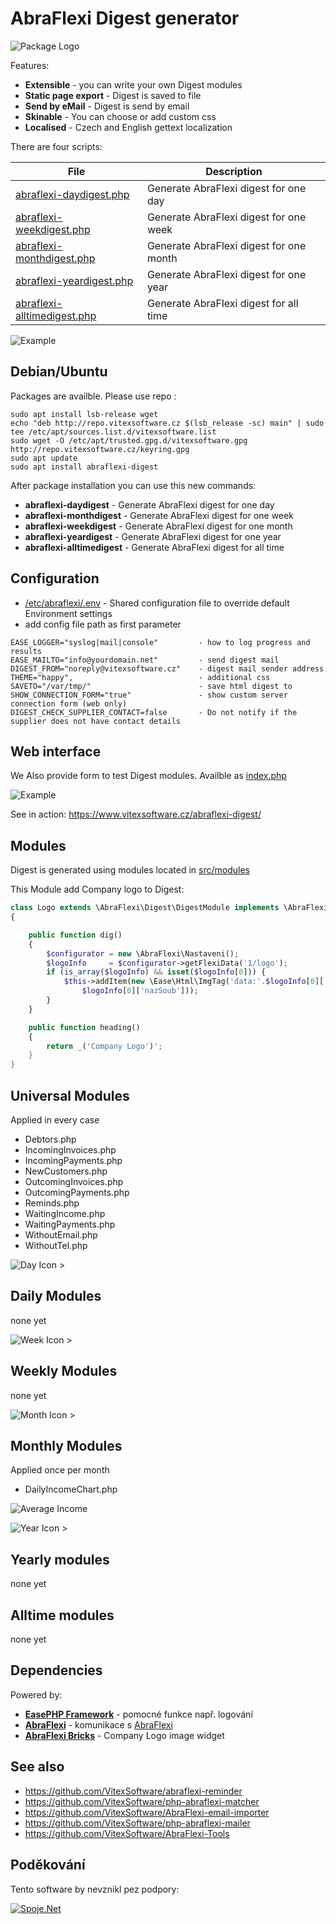 AbraFlexi Digest generator
==========================

![Package Logo](package-logo.png?raw=true "Project Logo")

Features:

* **Extensible**             - you can write your own Digest modules
* **Static page export**     - Digest is saved to file
* **Send by eMail**          - Digest is send by email   
* **Skinable**               - You can choose or add custom css
* **Localised**              - Czech and English gettext localization   

There are four scripts:

|  File                                                       | Description                             |
|-------------------------------------------------------------|-----------------------------------------| 
|  [abraflexi-daydigest.php](src/abraflexi-daydigest.php)     | Generate AbraFlexi digest for one day   |
|  [abraflexi-weekdigest.php](src/abraflexi-weekdigest.php)   | Generate AbraFlexi digest for one week  |
|  [abraflexi-monthdigest.php](src/abraflexi-monthdigest.php) | Generate AbraFlexi digest for one month |
|  [abraflexi-yeardigest.php](src/abraflexi-yeardigest.php)   | Generate AbraFlexi digest for one year  |
|  [abraflexi-alltimedigest.php](src/abraflexi-yeardigest.php)| Generate AbraFlexi digest for all time  |


![Example](weekdigest.png?raw=true "Week Digest")

Debian/Ubuntu
-------------

Packages are availble. Please use repo :

```shell
sudo apt install lsb-release wget
echo "deb http://repo.vitexsoftware.cz $(lsb_release -sc) main" | sudo tee /etc/apt/sources.list.d/vitexsoftware.list
sudo wget -O /etc/apt/trusted.gpg.d/vitexsoftware.gpg http://repo.vitexsoftware.cz/keyring.gpg
sudo apt update
sudo apt install abraflexi-digest
```

After package installation you can use this new commands:

* **abraflexi-daydigest**      - Generate AbraFlexi digest for one day
* **abraflexi-monthdigest**    - Generate AbraFlexi digest for one week
* **abraflexi-weekdigest**     - Generate AbraFlexi digest for one month
* **abraflexi-yeardigest**     - Generate AbraFlexi digest for one year
* **abraflexi-alltimedigest**  - Generate AbraFlexi digest for all time

Configuration
-------------

* [/etc/abraflexi/.env](.env)   - Shared configuration file to override default Environment settings
* add config file path as first parameter

```env
EASE_LOGGER="syslog|mail|console"         - how to log progress and results
EASE_MAILTO="info@yourdomain.net"         - send digest mail
DIGEST_FROM="noreply@vitexsoftware.cz"    - digest mail sender address 
THEME="happy",                            - additional css
SAVETO="/var/tmp/"                        - save html digest to 
SHOW_CONNECTION_FORM="true"               - show custom server connection form (web only)
DIGEST_CHECK_SUPPLIER_CONTACT=false       - Do not notify if the supplier does not have contact details 
```

Web interface
-------------

We Also provide form to test Digest modules. Availble as [index.php](src/index.php)

![Example](form.png?raw=true "Week Digest")

See in action: https://www.vitexsoftware.cz/abraflexi-digest/

Modules
-------

Digest is generated using modules located in [src/modules](src/modules)

This Module add Company logo to Digest:

```php
class Logo extends \AbraFlexi\Digest\DigestModule implements \AbraFlexi\Digest\DigestModuleInterface
{

    public function dig()
    {
        $configurator = new \AbraFlexi\Nastaveni();
        $logoInfo     = $configurator->getFlexiData('1/logo');
        if (is_array($logoInfo) && isset($logoInfo[0])) {
            $this->addItem(new \Ease\Html\ImgTag('data:'.$logoInfo[0]['contentType'].';'.$logoInfo[0]['content@encoding'].','.$logoInfo[0]['content'],
                $logoInfo[0]['nazSoub']));
        }
    }

    public function heading()
    {
        return _('Company Logo')';
    }
}
```

Universal Modules
-----------------

Applied in every case

* Debtors.php  
* IncomingInvoices.php  
* IncomingPayments.php  
* NewCustomers.php  
* OutcomingInvoices.php  
* OutcomingPayments.php  
* Reminds.php  
* WaitingIncome.php  
* WaitingPayments.php  
* WithoutEmail.php  
* WithoutTel.php

![Day Icon >](abraflexi-daydigest.svg?raw=true)

Daily Modules
-------------

none yet

![Week Icon >](abraflexi-weekdigest.svg?raw=true)

Weekly Modules
--------------

none yet

![Month Icon >](abraflexi-monthdigest.svg?raw=true)

Monthly Modules
---------------

 Applied once per month

* DailyIncomeChart.php

![Average Income](https://raw.githubusercontent.com/VitexSoftware/AbraFlexi-Digest/master/monthly-average-income-chart.png "Week Digest")

![Year Icon >](abraflexi-yeardigest.svg?raw=true)

Yearly modules
--------------

none yet

Alltime modules
---------------

none yet

Dependencies
------------

Powered by:

* [**EasePHP Framework**](https://github.com/VitexSoftware/php-ease-core) - pomocné funkce např. logování
* [**AbraFlexi**](https://github.com/Spoje-NET/php-abraflexi)        - komunikace s [AbraFlexi](https://abraflexi.eu/)
* [**AbraFlexi Bricks**](https://github.com/VitexSoftware/php-abraflexi-bricks) - Company Logo image widget

See also
--------

* https://github.com/VitexSoftware/abraflexi-reminder
* https://github.com/VitexSoftware/php-abraflexi-matcher
* https://github.com/VitexSoftware/AbraFlexi-email-importer
* https://github.com/VitexSoftware/php-abraflexi-mailer
* https://github.com/VitexSoftware/AbraFlexi-Tools

Poděkování
----------

Tento software by nevznikl pez podpory:

[![Spoje.Net](spojenet.gif?raw=true "Spoje.Net s.r.o.")](https://spoje.net/)
